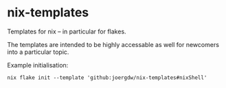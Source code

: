 # nix-templates
Templates for nix – in particular for flakes.

The templates are intended to be highly accessable as well for newcomers into a particular topic.

Example initialisation:
```shell
nix flake init --template 'github:joergdw/nix-templates#nixShell'
```